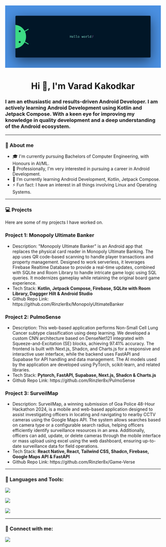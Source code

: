 ![Masterhead](https://github.com/Rinzler8x/Rinzler8x/blob/main/banner.png)
<h1 align="center">Hi 👋, I'm Varad Kakodkar</h1>
<h3>I am an ethusiastic and results-driven Android Developer. I am actively learning Android Development using Kotlin and Jetpack Compose. With a keen eye for improving my knowledge in quality development and a deep understanding of the Android ecosystem.</h3>
<hr>
<h3>🚀 About me</h3>
<ul>
  <li>🎓 I'm currently pursuing Bachelors of Computer Engineering, with Honours in AI/ML.</li>
  <li>💼 Professionally, I'm very interested in pursuing a career in Android Development.</li>
  <li>🌱 I’m currently learning Android Development, Kotlin, Jetpack Compose.</li>
  <li>⚡ Fun fact: I have an interest in all things involving Linux and Operating Systems.</li>
</ul>
<hr>
<h3 align="left">💻 Projects</h3>
<p>Here are some of my projects I have worked on.</p>
<h3 align="left">Project 1: Monopoly Ultimate Banker</h3>
<ul>
  <li>Description: "Monopoly Ultimate Banker" is an Android app that replaces the physical card reader in Monopoly Ultimate Banking. The app uses QR code-based scanning to handle player transactions and property management. Designed to work serverless, it leverages Firebase Realtime Database to provide a real-time updates, combined with SQLite and Room Library to handle intricate game logic using SQL queries. It modernizes gameplay while retaining the original board game experience.</li>
  <li>Tech Stack: <b>Kotlin, Jetpack Compose, Firebase, SQLite with Room Library, Daggger Hilt & Android Studio</b></li>
  <li>Github Repo Link: https://github.com/Rinzler8x/MonopolyUltimateBanker</li>
</ul>
<h3 align="left">Project 2: PulmoSense</h3>
<ul>
  <li>Description: This web-based application performs Non-Small Cell Lung Cancer subtype classification using deep learning. We developed a custom CNN architecture based on DenseNet121 integrated with Squeeze-and-Excitation (SE) blocks, achieving 97.41% accuracy. The frontend is built with Next.js, Shadcn, and Charts.js for a responsive and interactive user interface, while the backend uses FastAPI and Supabase for API handling and data management. The AI models used by the application are developed using PyTorch, scikit-learn, and related libraries.</li>
  <li>Tech Stack: <b>Pytorch, FastAPI, Supabase, Next.js, Shadcn & Charts.js</b></li>
  <li>Github Repo Link: https://github.com/Rinzler8x/PulmoSense</li>
</ul>
<h3 align="left">Project 3: SurveilMap</h3>
<ul>
  <li>Description: SurveilMap, a winning submission of Goa Police 48-Hour Hackathon 2024, is a mobile and web-based application designed to assist investigating officers in locating and navigating to nearby CCTV cameras using the Google Maps API. The system allows searches based on camera type or a configurable search radius, helping officers efficiently identify surveillance resources in an area. Additionally, officers can add, update, or delete cameras through the mobile interface or mass upload using excel using the web dashboard, ensuring up-to-date surveillance data for field operations.</li>
  <li>Tech Stack: <b>React Native, React, Tailwind CSS, Shadcn, Firebase, Google Maps API & FastAPI</b></li>
  <li>Github Repo Link: https://github.com/Rinzler8x/Game-Verse</li>
</ul>

<p align="left"></a>
</p>
<hr>
<h3 align="left">🔧 Languages and Tools:</h3>
<p align="left">
  <a href="https://skillicons.dev">
    <img src="https://skillicons.dev/icons?i=kotlin,androidstudio,java,linux,bash,git" />
  </a>
</p>
<p align="left">
  <a href="https://skillicons.dev">
    <img src="https://skillicons.dev/icons?i=py,pytorch,fastapi,react,tailwind,vite" />
  </a>
</p>
<p align="left">
  <a href="https://skillicons.dev">
    <img src="https://skillicons.dev/icons?i=c,cpp,sqlite,firebase,vscode,docker" />
  </a>
</p>
<hr>
<h3 align="left">🔗 Connect with me:</h3>
<p align="left">
  <a href="https://skillicons.dev">
    <a href="https://www.linkedin.com/in/varad-kakodkar-1077b7221/" target="blank"><img src="https://skillicons.dev/icons?i=linkedin" /></a>
  </a>
</p>
